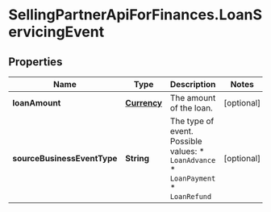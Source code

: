 # SellingPartnerApiForFinances.LoanServicingEvent

## Properties
Name | Type | Description | Notes
------------ | ------------- | ------------- | -------------
**loanAmount** | [**Currency**](Currency.md) | The amount of the loan. | [optional] 
**sourceBusinessEventType** | **String** | The type of event.  Possible values:  * `LoanAdvance`  * `LoanPayment`  * `LoanRefund` | [optional] 


